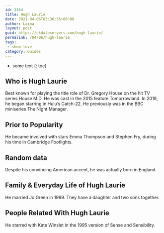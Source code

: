 ```yaml
---
id: 3164
title: Hugh Laurie
date: 2021-04-06T03:36:56+00:00
author: Laima
layout: post
guid: https://ukdataservers.com/hugh-laurie/
permalink: /04/06/hugh-laurie
tags:
 - show love
category: Guides
---
```


* some text
{: toc}


## Who is Hugh Laurie
                  
                  
                  
Best known for playing the title role of Dr. Gregory House on the hit TV series House M.D. He was cast in the 2015 feature Tomorrowland. In 2019, he began starring in Hulu&#8217;s Catch-22. He previously was in the BBC miniseries The Night Manager.
                  
              
            
              
            
                
                
                
## Prior to Popularity
                  
                  
                  
He became involved with stars Emma Thompson and Stephen Fry, during his time in Cambridge Footlights.
                  
              
            
              
            
                
                
                
## Random data
                  
                  
                  
Despite his convincing American accent, he was actually born in England.
                  
              
            
              
            
                
                
                
## Family & Everyday Life of Hugh Laurie
                  
                  
                  
He married Jo Green in 1989. They have a daughter and two sons together.
                  
              
            
              
            
                
                
                
## People Related With Hugh Laurie
                  
                  
                  
He starred with Kate Winslet in the 1995 version of Sense and Sensibility.
                  
              
            
              
            
                
              
            
              
              
            
            
              
            
          
          
          